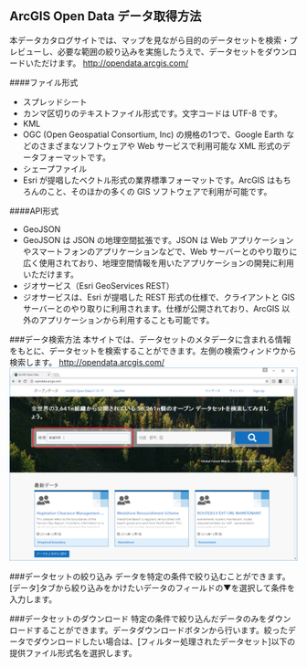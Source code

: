 ## ArcGIS Open Data データ取得方法
本データカタログサイトでは、マップを見ながら目的のデータセットを検索・プレビューし、必要な範囲の絞り込みを実施したうえで、データセットをダウンロードいただけます。
<http://opendata.arcgis.com/>

####ファイル形式
* スプレッドシート
 * カンマ区切りのテキストファイル形式です。文字コードは UTF-8 です。
* KML
 * OGC (Open Geospatial Consortium, Inc) の規格の1つで、Google Earth などのさまざまなソフトウェアや Web サービスで利用可能な XML 形式のデータフォーマットです。
* シェープファイル　
 * Esri が提唱したベクトル形式の業界標準フォーマットです。ArcGIS はもちろんのこと、そのほかの多くの GIS ソフトウェアで利用が可能です。

####API形式
* GeoJSON
 * GeoJSON は JSON の地理空間拡張です。JSON は Web アプリケーションやスマートフォンのアプリケーションなどで、Web サーバーとのやり取りに広く使用されており、地理空間情報を用いたアプリケーションの開発に利用いただけます。
* ジオサービス（Esri GeoServices REST）
 * ジオサービスは、Esri が提唱した REST 形式の仕様で、クライアントと GIS サーバーとのやり取りに利用されます。仕様が公開されており、ArcGIS 以外のアプリケーションから利用することも可能です。
 
###データ検索方法
本サイトでは、データセットのメタデータに含まれる情報をもとに、データセットを検索することができます。左側の検索ウィンドウから検索します。
<http://opendata.arcgis.com/>
![a](getOpenDataImg/serchMain.png)

###データセットの絞り込み
データを特定の条件で絞り込むことができます。[データ]タブから絞り込みをかけたいデータのフィールドの▼を選択して条件を入力します。

###データセットのダウンロード
特定の条件で絞り込んだデータのみをダウンロードすることができます。データダウンロードボタンから行います。絞ったデータでダウンロードしたい場合は、[フィルター処理されたデータセット]以下の提供ファイル形式名を選択します。
